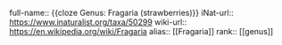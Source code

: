 full-name:: {{cloze Genus: Fragaria (strawberries)}}
iNat-url:: https://www.inaturalist.org/taxa/50299
wiki-url:: https://en.wikipedia.org/wiki/Fragaria
alias:: [[Fragaria]]
rank:: [[genus]]